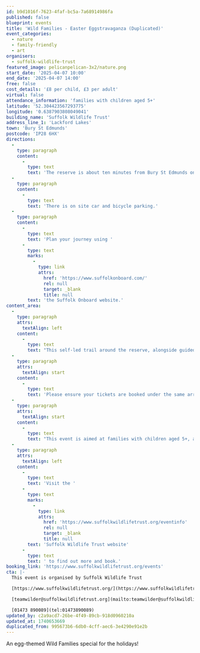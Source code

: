 ```yaml
---
id: b9d1016f-7623-4faf-bc5a-7a68914986fa
published: false
blueprint: events
title: 'Wild Families - Easter Eggstravaganza (Duplicated)'
event_categories:
  - nature
  - family-friendly
  - art
organisers:
  - suffolk-wildlife-trust
featured_image: pelicanpelican-3x2/nature.png
start_date: '2025-04-07 10:00'
end_date: '2025-04-07 14:00'
free: false
cost_details: '£8 per child, £3 per adult'
virtual: false
attendance_information: 'families with children aged 5+'
latitude: '52.304423567293775'
longitude: '0.6387903808049041'
building_name: 'Suffolk Wildlife Trust'
address_line_1: 'Lackford Lakes'
town: 'Bury St Edmunds'
postcode: 'IP28 6HX'
directions:
  -
    type: paragraph
    content:
      -
        type: text
        text: 'The reserve is about ten minutes from Bury St Edmunds on the A1101, Bury to Mildenhall Road.'
  -
    type: paragraph
    content:
      -
        type: text
        text: 'There is on site car and bicycle parking.'
  -
    type: paragraph
    content:
      -
        type: text
        text: 'Plan your journey using '
      -
        type: text
        marks:
          -
            type: link
            attrs:
              href: 'https://www.suffolkonboard.com/'
              rel: null
              target: _blank
              title: null
        text: 'the Suffolk Onboard website.'
content_area:
  -
    type: paragraph
    attrs:
      textAlign: left
    content:
      -
        type: text
        text: "This self-led trail around the reserve, alongside guided activity stations, will test your nest building skills, allow you to learn more about eggs in nature and give you a chance to produce some egg-cellent Easter crafts.\_This is an Easter egg hunt with a difference!"
  -
    type: paragraph
    attrs:
      textAlign: start
    content:
      -
        type: text
        text: 'Please ensure your tickets are booked under the same arrival time; all children must be accompanied by an adult with a ticket. We expect the trail to take around 45 min - 1 hour.'
  -
    type: paragraph
    attrs:
      textAlign: start
    content:
      -
        type: text
        text: "This event is aimed at families with children aged 5+, although younger children are welcome. Babies in arms/pushchairs are welcome to attend for free when accompanying an older sibling and don't require a ticket."
  -
    type: paragraph
    attrs:
      textAlign: left
    content:
      -
        type: text
        text: 'Visit the '
      -
        type: text
        marks:
          -
            type: link
            attrs:
              href: 'https://www.suffolkwildlifetrust.org/eventinfo'
              rel: null
              target: _blank
              title: null
        text: 'Suffolk Wildlife Trust website'
      -
        type: text
        text: ' to find out more and book.'
booking_link: 'https://www.suffolkwildlifetrust.org/events'
cta: |-
  This event is organised by Suffolk Wildlife Trust

  [https://www.suffolkwildlifetrust.org/](https://www.suffolkwildlifetrust.org/)

  [teamwilder@suffolkwildlifetrust.org](mailto:teamwilder@suffolkwildlifetrust.org)

  [01473 890089](tel:01473890089)
updated_by: c2a9acd7-26be-4f49-89cb-918d0960210a
updated_at: 1740653669
duplicated_from: 995673b6-6db0-4cff-aec6-3e4290e91e2b
---
```

An egg-themed Wild Families special for the holidays!
